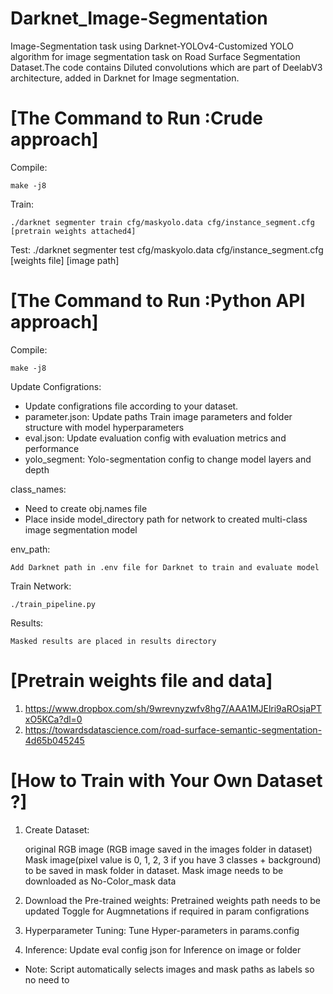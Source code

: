 # Darknet_Image-Segmentation
Image-Segmentation task using Darknet-YOLOv4-Customized YOLO algorithm for image segmentation task on Road Surface Segmentation Dataset.The code contains Diluted convolutions which are part of DeelabV3 architecture, added in Darknet for Image segmentation.

[The Command to Run :Crude approach]
=========
Compile: 
	
	make -j8

Train: 

	./darknet segmenter train cfg/maskyolo.data cfg/instance_segment.cfg [pretrain weights attached4] 

Test:
	./darknet segmenter test cfg/maskyolo.data cfg/instance_segment.cfg [weights file] [image path]


[The Command to Run :Python API approach]
=========
Compile: 
	
	make -j8

Update Configrations:
	
* Update configrations file according to your dataset.
* parameter.json: Update paths Train image parameters and folder structure with model hyperparameters
* eval.json: Update evaluation config with evaluation metrics and performance
* yolo_segment: Yolo-segmentation config to change model layers and depth

class_names:
	
* Need to create obj.names file 
* Place inside model_directory path for network to created multi-class image segmentation model

env_path:
	
	Add Darknet path in .env file for Darknet to train and evaluate model

Train Network:
	
	./train_pipeline.py

Results:
	
	Masked results are placed in results directory


[Pretrain weights file and data]  
========  
1. https://www.dropbox.com/sh/9wrevnyzwfv8hg7/AAA1MJElri9aROsjaPTxO5KCa?dl=0
2. https://towardsdatascience.com/road-surface-semantic-segmentation-4d65b045245

[How to Train with Your Own Dataset ?]  
========  
1. Create Dataset:

	original RGB image (RGB image saved in the images folder in dataset)   	
	Mask image(pixel value is 0, 1, 2, 3 if you have 3 classes + background) to be saved in mask folder in dataset.
	Mask image needs to be downloaded as No-Color_mask data   

2. Download the Pre-trained weights:
	Pretrained weights path needs to be updated
	Toggle for Augmnetations if required in param configrations
			
3. Hyperparameter Tuning:
	Tune Hyper-parameters in params.config

4. Inference:
	Update eval config json for Inference on image or folder 

* Note: Script automatically selects images and mask paths as labels so no need to 



